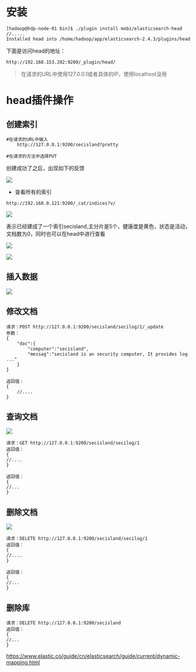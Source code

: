 # 安装

```
[hadoop@hdp-node-01 bin]$ ./plugin install mobz/elasticsearch-head
//.....
Installed head into /home/hadoop/app/elasticsearch-2.4.3/plugins/head
```

下面是访问head的地址：

```
http://192.168.153.202:9200/_plugin/head/

```

> 在请求的URL中使用127.0.0.1或者具体的IP，使用localhost没用




# head插件操作

## 创建索引

```
#在请求的URL中输入
    http://127.0.0.1:9200/secisland?pretty

#在请求的方法中选择PUT
```

创建成功了之后，出现如下的反馈


![](/Users/chenyansong/Documents/note/elasticsearch/Elasticsearch技术解析与实战_读书笔记/images/head_1.png)


* 查看所有的索引

```
http://192.168.0.121:9200/_cat/indices?v/
```


![](/Users/chenyansong/Documents/note/elasticsearch/Elasticsearch技术解析与实战_读书笔记/images/head_2.png)

表示已经建成了一个索引secisland,主分片是5个，健康度是黄色，状态是活动，文档数为0，同时也可以在head中进行查看


![](/Users/chenyansong/Documents/note/elasticsearch/Elasticsearch技术解析与实战_读书笔记/images/head_3.png)


![](/Users/chenyansong/Documents/note/elasticsearch/Elasticsearch技术解析与实战_读书笔记/images/head_4.png)

## 插入数据

![](/Users/chenyansong/Documents/note/elasticsearch/Elasticsearch技术解析与实战_读书笔记/images/head_5.png)

## 修改文档


```
请求：POST http://127.0.0.1:9200/secisland/secilog/1/_update
参数：
{
    "doc":{
        "computer":"secisland",
        "messag":"secisland is an security computer, It provides log ..."
    }
}

返回值：
{
    //....
}

```

## 查询文档

![](/Users/chenyansong/Desktop/2.png)

```
请求：GET http://127.0.0.1:9200/secisland/secilog/1
返回值：
{
//....
}

返回值：
{
//...
}
```



## 删除文档


![](/Users/chenyansong/Desktop/2.png)

```
请求：DELETE http://127.0.0.1:9200/secisland/secilog/1
返回值：
{
//....
}

返回值：
{
//...
}
```


## 删除库

```
请求：DELETE http://127.0.0.1:9200/secisland
返回值：
{
//...
}
```


https://www.elastic.co/guide/cn/elasticsearch/guide/current/dynamic-mapping.html



